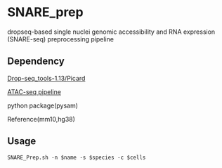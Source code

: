 # SNARE_prep
dropseq-based single nuclei genomic accessibility and RNA expression (SNARE-seq) preprocessing pipeline

## Dependency
[Drop-seq_tools-1.13/Picard](https://github.com/broadinstitute/Drop-seq/releases)

[ATAC-seq pipeline](https://github.com/kundajelab/atac_dnase_pipelines#pipeline)

python package(pysam)

Reference(mm10,hg38)

##  Usage
`SNARE_Prep.sh -n $name -s $species -c $cells`
